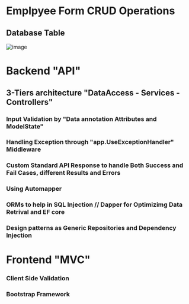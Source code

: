 # Emplpyee Form CRUD Operations
## Database Table 
![image](https://github.com/Emanakh/Task-EmployeeForm/assets/104126088/639d2757-b045-4cdb-acb6-3a687844a729)

# Backend "API"
## 3-Tiers architecture "DataAccess - Services - Controllers"  

### Input Validation by "Data annotation Attributes and ModelState"
### Handling Exception through "app.UseExceptionHandler" Middleware
### Custom Standard API Response to handle Both Success and Fail Cases, different Results and Errors 
### Using Automapper
### ORMs to help in SQL Injection // Dapper for Optimizimg Data Retrival and EF core 
### Design patterns as Generic Repositories and Dependency Injection 

# Frontend "MVC"
### Client Side Validation 
### Bootstrap Framework

